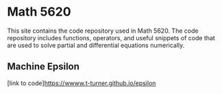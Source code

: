 # Math 5620
This site contains the code repository used in Math 5620. The code repository includes functions, operators, and useful snippets of code that are used to solve partial and differential equations numerically.

## Machine Epsilon
[link to code]https://wwww.t-turner.github.io/epsilon


